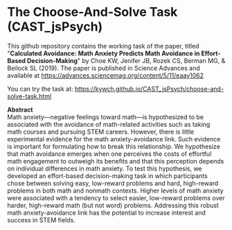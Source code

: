 # The Choose-And-Solve Task (CAST_jsPsych)

This github repository contains the working task of the paper, titled "**Calculated Avoidance: Math Anxiety Predicts Math Avoidance in Effort-Based Decision-Making**" by Choe KW, Jenifer JB, Rozek CS, Berman MG, & Beilock SL (2019). The paper is published in Science Advances and available at https://advances.sciencemag.org/content/5/11/eaay1062

You can try the task at: https://kywch.github.io/CAST_jsPsych/choose-and-solve-task.html

**Abstract<br>**
Math anxiety—negative feelings toward math—is hypothesized to be associated with the avoidance of math-related activities such as taking math courses and pursuing STEM careers. However, there is little experimental evidence for the math anxiety-avoidance link. Such evidence is important for formulating how to break this relationship. We hypothesize that math avoidance emerges when one perceives the costs of effortful math engagement to outweigh its benefits and that this perception depends on individual differences in math anxiety. To test this hypothesis, we developed an effort-based decision-making task in which participants chose between solving easy, low-reward problems and hard, high-reward problems in both math and nonmath contexts. Higher levels of math anxiety were associated with a tendency to select easier, low-reward problems over harder, high-reward math (but not word) problems. Addressing this robust math anxiety-avoidance link has the potential to increase interest and success in STEM fields.
